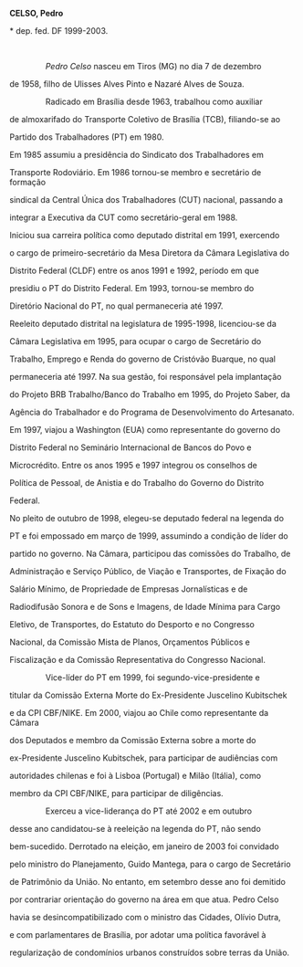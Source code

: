 **CELSO, Pedro**



\* dep. fed. DF 1999-2003.



 



                *Pedro Celso* nasceu em Tiros (MG) no dia 7 de dezembro

de 1958, filho de Ulisses Alves Pinto e Nazaré Alves de Souza.



                Radicado em Brasília desde 1963, trabalhou como auxiliar

de almoxarifado do Transporte Coletivo de Brasília (TCB), filiando-se ao

Partido dos Trabalhadores (PT) em 1980.



Em 1985 assumiu a presidência do Sindicato dos Trabalhadores em

Transporte Rodoviário. Em 1986 tornou-se membro e secretário de formação

sindical da Central Única dos Trabalhadores (CUT) nacional, passando a

integrar a Executiva da CUT como secretário-geral em 1988. 



Iniciou sua carreira política como deputado distrital em 1991, exercendo

o cargo de primeiro-secretário da Mesa Diretora da Câmara Legislativa do

Distrito Federal (CLDF) entre os anos 1991 e 1992, período em que

presidiu o PT do Distrito Federal. Em 1993, tornou-se membro do

Diretório Nacional do PT, no qual permaneceria até 1997.



Reeleito deputado distrital na legislatura de 1995-1998, licenciou-se da

Câmara Legislativa em 1995, para ocupar o cargo de Secretário do

Trabalho, Emprego e Renda do governo de Cristóvão Buarque, no qual

permaneceria até 1997. Na sua gestão, foi responsável pela implantação

do Projeto BRB Trabalho/Banco do Trabalho em 1995, do Projeto Saber, da

Agência do Trabalhador e do Programa de Desenvolvimento do Artesanato.

Em 1997, viajou a Washington (EUA) como representante do governo do

Distrito Federal no Seminário Internacional de Bancos do Povo e

Microcrédito. Entre os anos 1995 e 1997 integrou os conselhos de

Política de Pessoal, de Anistia e do Trabalho do Governo do Distrito

Federal.



No pleito de outubro de 1998, elegeu-se deputado federal na legenda do

PT e foi empossado em março de 1999, assumindo a condição de líder do

partido no governo. Na Câmara, participou das comissões do Trabalho, de

Administração e Serviço Público, de Viação e Transportes, de Fixação do

Salário Mínimo, de Propriedade de Empresas Jornalísticas e de

Radiodifusão Sonora e de Sons e Imagens, de Idade Mínima para Cargo

Eletivo, de Transportes, do Estatuto do Desporto e no Congresso

Nacional, da Comissão Mista de Planos, Orçamentos Públicos e

Fiscalização e da Comissão Representativa do Congresso Nacional.



                Vice-líder do PT em 1999, foi segundo-vice-presidente e

titular da Comissão Externa Morte do Ex-Presidente Juscelino Kubitschek

e da CPI CBF/NIKE. Em 2000, viajou ao Chile como representante da Câmara

dos Deputados e membro da Comissão Externa sobre a morte do

ex-Presidente Juscelino Kubitschek, para participar de audiências com

autoridades chilenas e foi à Lisboa (Portugal) e Milão (Itália), como

membro da CPI CBF/NIKE, para participar de diligências.



                Exerceu a vice-liderança do PT até 2002 e em outubro

desse ano candidatou-se à reeleição na legenda do PT, não sendo

bem-sucedido. Derrotado na eleição, em janeiro de 2003 foi convidado

pelo ministro do Planejamento, Guido Mantega, para o cargo de Secretário

de Patrimônio da União. No entanto, em setembro desse ano foi demitido

por contrariar orientação do governo na área em que atua. Pedro Celso

havia se desincompatibilizado com o ministro das Cidades, Olívio Dutra,

e com parlamentares de Brasília, por adotar uma política favorável à

regularização de condomínios urbanos construídos sobre terras da União.



 



 




